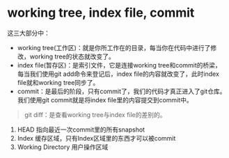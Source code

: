# working tree, index file, commit
这三大部分中：
- working tree(工作区)：就是你所工作在的目录，每当你在代码中进行了修改，working tree的状态就改变了。
- index file(暂存区)：是索引文件，它是连接working tree和commit的桥梁，每当我们使用git add命令来登记后，index file的内容就改变了，此时index file就和working tree同步了。
- commit：是最后的阶段，只有commit了，我们的代码才真正进入了git仓库。我们使用git commit就是将index file里的内容提交到commit中。
> git diff：是查看working tree与index file的差别的。

1. HEAD 指向最近一次commit里的所有snapshot
2. Index 缓存区域，只有Index区域里的东西才可以被commit
3. Working Directory 用户操作区域